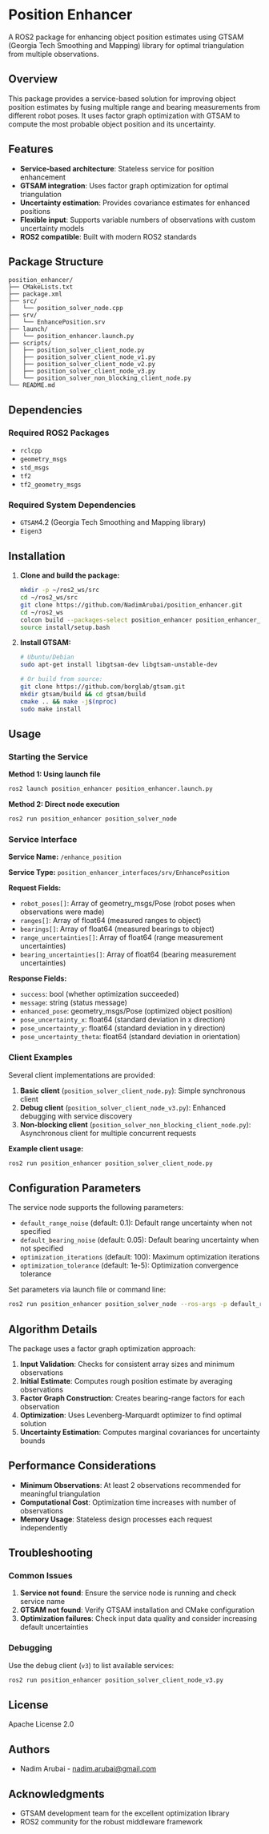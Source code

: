# Position Enhancer

A ROS2 package for enhancing object position estimates using GTSAM (Georgia Tech Smoothing and Mapping) library for optimal triangulation from multiple observations.

## Overview

This package provides a service-based solution for improving object position estimates by fusing multiple range and bearing measurements from different robot poses. It uses factor graph optimization with GTSAM to compute the most probable object position and its uncertainty.

## Features

- **Service-based architecture**: Stateless service for position enhancement
- **GTSAM integration**: Uses factor graph optimization for optimal triangulation
- **Uncertainty estimation**: Provides covariance estimates for enhanced positions
- **Flexible input**: Supports variable numbers of observations with custom uncertainty models
- **ROS2 compatible**: Built with modern ROS2 standards

## Package Structure

```
position_enhancer/
├── CMakeLists.txt
├── package.xml
├── src/
│   └── position_solver_node.cpp
├── srv/
│   └── EnhancePosition.srv
├── launch/
│   └── position_enhancer.launch.py
├── scripts/
│   ├── position_solver_client_node.py
│   ├── position_solver_client_node_v1.py
│   ├── position_solver_client_node_v2.py
│   ├── position_solver_client_node_v3.py
│   └── position_solver_non_blocking_client_node.py
└── README.md
```

## Dependencies

### Required ROS2 Packages
- `rclcpp`
- `geometry_msgs`
- `std_msgs`
- `tf2`
- `tf2_geometry_msgs`

### Required System Dependencies
- `GTSAM`4.2 (Georgia Tech Smoothing and Mapping library)
- `Eigen3`

## Installation

1. **Clone and build the package:**
   ```bash
   mkdir -p ~/ros2_ws/src
   cd ~/ros2_ws/src
   git clone https://github.com/NadimArubai/position_enhancer.git
   cd ~/ros2_ws
   colcon build --packages-select position_enhancer position_enhancer_interfaces
   source install/setup.bash
   ```

2. **Install GTSAM:**
   ```bash
   # Ubuntu/Debian
   sudo apt-get install libgtsam-dev libgtsam-unstable-dev
   
   # Or build from source:
   git clone https://github.com/borglab/gtsam.git
   mkdir gtsam/build && cd gtsam/build
   cmake .. && make -j$(nproc)
   sudo make install
   ```

## Usage

### Starting the Service

**Method 1: Using launch file**
```bash
ros2 launch position_enhancer position_enhancer.launch.py
```

**Method 2: Direct node execution**
```bash
ros2 run position_enhancer position_solver_node
```

### Service Interface

**Service Name:** `/enhance_position`

**Service Type:** `position_enhancer_interfaces/srv/EnhancePosition`

**Request Fields:**
- `robot_poses[]`: Array of geometry_msgs/Pose (robot poses when observations were made)
- `ranges[]`: Array of float64 (measured ranges to object)
- `bearings[]`: Array of float64 (measured bearings to object)
- `range_uncertainties[]`: Array of float64 (range measurement uncertainties)
- `bearing_uncertainties[]`: Array of float64 (bearing measurement uncertainties)

**Response Fields:**
- `success`: bool (whether optimization succeeded)
- `message`: string (status message)
- `enhanced_pose`: geometry_msgs/Pose (optimized object position)
- `pose_uncertainty_x`: float64 (standard deviation in x direction)
- `pose_uncertainty_y`: float64 (standard deviation in y direction)
- `pose_uncertainty_theta`: float64 (standard deviation in orientation)

### Client Examples

Several client implementations are provided:

1. **Basic client** (`position_solver_client_node.py`): Simple synchronous client
2. **Debug client** (`position_solver_client_node_v3.py`): Enhanced debugging with service discovery
3. **Non-blocking client** (`position_solver_non_blocking_client_node.py`): Asynchronous client for multiple concurrent requests

**Example client usage:**
```bash
ros2 run position_enhancer position_solver_client_node.py
```

## Configuration Parameters

The service node supports the following parameters:

- `default_range_noise` (default: 0.1): Default range uncertainty when not specified
- `default_bearing_noise` (default: 0.05): Default bearing uncertainty when not specified  
- `optimization_iterations` (default: 100): Maximum optimization iterations
- `optimization_tolerance` (default: 1e-5): Optimization convergence tolerance

Set parameters via launch file or command line:
```bash
ros2 run position_enhancer position_solver_node --ros-args -p default_range_noise:=0.2 -p default_bearing_noise:=0.1
```

## Algorithm Details

The package uses a factor graph optimization approach:

1. **Input Validation**: Checks for consistent array sizes and minimum observations
2. **Initial Estimate**: Computes rough position estimate by averaging observations
3. **Factor Graph Construction**: Creates bearing-range factors for each observation
4. **Optimization**: Uses Levenberg-Marquardt optimizer to find optimal solution
5. **Uncertainty Estimation**: Computes marginal covariances for uncertainty bounds

## Performance Considerations

- **Minimum Observations**: At least 2 observations recommended for meaningful triangulation
- **Computational Cost**: Optimization time increases with number of observations
- **Memory Usage**: Stateless design processes each request independently

## Troubleshooting

### Common Issues

1. **Service not found**: Ensure the service node is running and check service name
2. **GTSAM not found**: Verify GTSAM installation and CMake configuration
3. **Optimization failures**: Check input data quality and consider increasing default uncertainties

### Debugging

Use the debug client (`v3`) to list available services:
```bash
ros2 run position_enhancer position_solver_client_node_v3.py
```

## License

Apache License 2.0

## Authors

- Nadim Arubai - nadim.arubai@gmail.com

## Acknowledgments

- GTSAM development team for the excellent optimization library
- ROS2 community for the robust middleware framework
